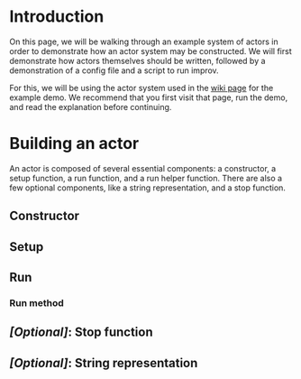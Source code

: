# Introduction

On this page, we will be walking through an example system of actors in order to demonstrate how an actor system may be constructed. We will first demonstrate how actors themselves should be written, followed by a demonstration of a config file and a script to run improv. 

For this, we will be using the actor system used in the [wiki page](https://github.com/project-improv/improv/wiki/Minimal-working-example) for the example demo. We recommend that you first visit that page, run the demo, and read the explanation before continuing. 

# Building an actor

An actor is composed of several essential components: a constructor, a setup function, a run function, and a run helper function. There are also a few optional components, like a string representation, and a stop function. 

## Constructor

## Setup

## Run

### Run method

## *\[Optional\]*: Stop function

## *\[Optional\]*: String representation


